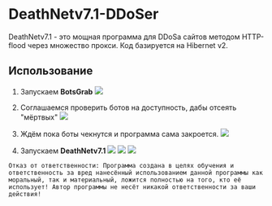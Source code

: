 # DeathNetv7.1-DDoSer
DeathNetv7.1 - это мощная программа для DDoSа сайтов методом HTTP-flood через множество прокси.
Код базируется на Hibernet v2.

## Использование

1. Запускаем **BotsGrab** 
![](https://s8.hostingkartinok.com/uploads/images/2019/07/268be276e9e40ec3defdd7ed3741ab11.png)


2. Соглашаемся проверить ботов на доступность, дабы отсеять "мёртвых" 
![](https://s8.hostingkartinok.com/uploads/images/2019/07/cf0f0f9c5fa62637ef677c06d1ef3051.png)


3. Ждём пока боты чекнутся и программа сама закроется.
![](https://s8.hostingkartinok.com/uploads/images/2019/07/6470616988df414022aea3b0aac2c6e8.png)


4. Запускаем **DeathNetv7.1** 
![](https://s8.hostingkartinok.com/uploads/images/2019/07/394989856f99d523ad04bec24e47da67.png)
![](https://s8.hostingkartinok.com/uploads/images/2019/07/138ca414d1be0f655d5a935d272f019d.png)
![](https://s8.hostingkartinok.com/uploads/images/2019/07/d93335a84116dec95a8447b8314326ed.png)


`Отказ от ответственности:
Программа создана в целях обучения и ответственность за вред нанесённый использованием данной программы как моральный, так и материальный, ложится полностью на того, кто её использует!
Автор программы не несёт никакой ответственности за ваши действия!
`
